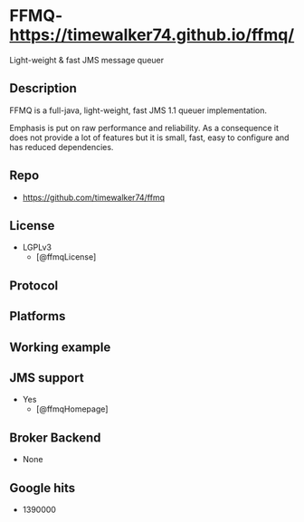# FFMQ- https://timewalker74.github.io/ffmq/
Light-weight & fast JMS message queuer


## Description
FFMQ is a full-java, light-weight, fast JMS 1.1 queuer implementation.

Emphasis is put on raw performance and reliability.
As a consequence it does not provide a lot of features but it is small, fast, easy to configure and has reduced dependencies.


## Repo
- https://github.com/timewalker74/ffmq


## License
- LGPLv3
    - [@ffmqLicense]


## Protocol


## Platforms


## Working example


## JMS support
- Yes
    - [@ffmqHomepage]


## Broker Backend
- None


## Google hits
- 1390000
